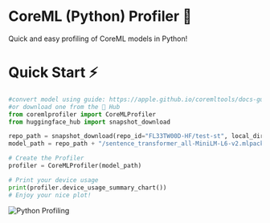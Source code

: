 # CoreML (Python) Profiler 🐍

Quick and easy profiling of CoreML models in Python!

# Quick Start ⚡️

```python
#convert model using guide: https://apple.github.io/coremltools/docs-guides/source/introductory-quickstart.html
#or download one from the 🤗 Hub 
from coremlprofiler import CoreMLProfiler
from huggingface_hub import snapshot_download

repo_path = snapshot_download(repo_id="FL33TW00D-HF/test-st", local_dir="./")
model_path = repo_path + "/sentence_transformer_all-MiniLM-L6-v2.mlpackage"

# Create the Profiler
profiler = CoreMLProfiler(model_path)

# Print your device usage
print(profiler.device_usage_summary_chart())
# Enjoy your nice plot!
```
![Python Profiling](https://github.com/user-attachments/assets/c9c7eb77-6a21-4ae7-a3a5-4f80ce8a1d8f)



